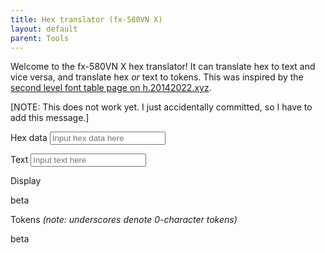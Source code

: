 ```yaml
---
title: Hex translator (fx-580VN X)
layout: default
parent: Tools
---
```


Welcome to the fx-580VN X hex translator! It can translate hex to text and vice versa, and translate hex *or* text to tokens. This was inspired by the [second level font table page on h.20142022.xyz](https://h.20142022.xyz/2-level-font).

[NOTE: This does not work yet. I just accidentally committed, so I have to add this message.]

Hex data
<input id="text" placeholder="Input hex data here">

Text
<input id="hex" placeholder="Input text here">

Display
<p id="display" class="cwxd">beta</p>

Tokens *(note: underscores denote 0-character tokens)*
<p id="tokens" class="cwxd">beta</p>

